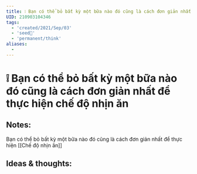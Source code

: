 ```yaml
---
title: ❕ Bạn có thể bỏ bất kỳ một bữa nào đó cũng là cách đơn giản nhất để thực hiện chế độ nhịn ăn
UID: 210903104346
tags:
  - 'created/2021/Sep/03'
  - 'seed🥜'
  - 'permanent/think'
aliases:
  - 
---
```

# ❕ Bạn có thể bỏ bất kỳ một bữa nào đó cũng là cách đơn giản nhất để thực hiện chế độ nhịn ăn

## Notes:
Bạn có thể bỏ bất kỳ một bữa nào đó cũng là cách đơn giản nhất để thực hiện [[Chế độ nhịn ăn]]

## Ideas & thoughts:
